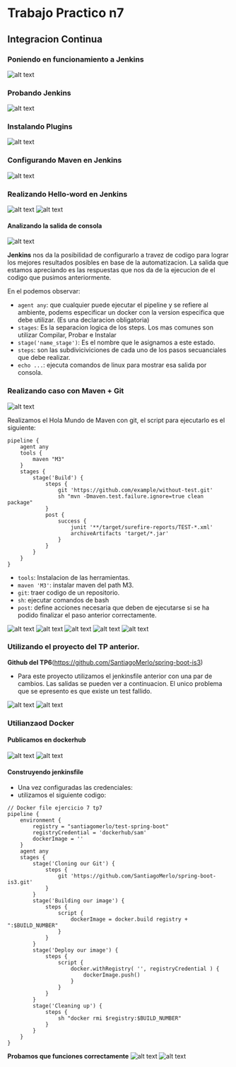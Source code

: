 # Trabajo Practico n7
## Integracion Continua
### Poniendo en funcionamiento a Jenkins
![alt text](https://github.com/SantiagoMerlo/IS3-Merlo/blob/master/Trabajo-Practico-7/imagenes/1.png)
### Probando Jenkins
![alt text](https://github.com/SantiagoMerlo/IS3-Merlo/blob/master/Trabajo-Practico-7/imagenes/2.png)
### Instalando Plugins
![alt text](https://github.com/SantiagoMerlo/IS3-Merlo/blob/master/Trabajo-Practico-7/imagenes/3.png)
### Configurando Maven en Jenkins
![alt text](https://github.com/SantiagoMerlo/IS3-Merlo/blob/master/Trabajo-Practico-7/imagenes/4.png)
### Realizando Hello-word en Jenkins
![alt text](https://github.com/SantiagoMerlo/IS3-Merlo/blob/master/Trabajo-Practico-7/imagenes/5.png)
![alt text](https://github.com/SantiagoMerlo/IS3-Merlo/blob/master/Trabajo-Practico-7/imagenes/6.png)
#### Analizando la salida de consola
![alt text](https://github.com/SantiagoMerlo/IS3-Merlo/blob/master/Trabajo-Practico-7/imagenes/7.png)

**Jenkins** nos da la posibilidad de configurarlo a travez de codigo para lograr los mejores resultados posibles en base de la automatizacion. La salida que estamos apreciando es las respuestas que nos da de la ejecucion de el codigo que pusimos anteriormente.

En el podemos observar:
* `agent any`: que cualquier puede ejecutar el pipeline y se refiere al ambiente, podems especificar un docker con la version especifica que debe utilizar. (Es una declaracion obligatoria)
* `stages`: Es la separacion logica de los steps. Los mas comunes son utilizar Compilar, Probar e Instalar
* `stage('name_stage')`: Es el nombre que le asignamos a este estado.
* `steps`: son las subdiviciviciones de cada uno de los pasos secuanciales que debe realizar.
* `echo ...`: ejecuta comandos de linux para mostrar esa salida por consola.

### Realizando caso con Maven + Git
![alt text](https://github.com/SantiagoMerlo/IS3-Merlo/blob/master/Trabajo-Practico-7/imagenes/8.png)

Realizamos el Hola Mundo de Maven con git, el script para ejecutarlo es el siguiente:
```
pipeline {
    agent any
    tools {
        maven "M3"
    }
    stages {
        stage('Build') {
            steps {
                git 'https://github.com/example/without-test.git'
                sh "mvn -Dmaven.test.failure.ignore=true clean package"
            }
            post {
                success {
                    junit '**/target/surefire-reports/TEST-*.xml'
                    archiveArtifacts 'target/*.jar'
                }
            }
        }
    }
}
```
* `tools`: Instalacion de las herramientas.
* `maven 'M3'`: instalar maven del path M3.
* `git`: traer codigo de un repositorio.
* `sh`: ejecutar comandos de bash
* `post`: define acciones necesaria que deben de ejecutarse si se ha podido finalizar el paso anterior correctamente.

![alt text](https://github.com/SantiagoMerlo/IS3-Merlo/blob/master/Trabajo-Practico-7/imagenes/9.png)
![alt text](https://github.com/SantiagoMerlo/IS3-Merlo/blob/master/Trabajo-Practico-7/imagenes/10.png)
![alt text](https://github.com/SantiagoMerlo/IS3-Merlo/blob/master/Trabajo-Practico-7/imagenes/11.png)
![alt text](https://github.com/SantiagoMerlo/IS3-Merlo/blob/master/Trabajo-Practico-7/imagenes/12.png)
![alt text](https://github.com/SantiagoMerlo/IS3-Merlo/blob/master/Trabajo-Practico-7/imagenes/13.png)

### Utilizando el proyecto del TP anterior.
**Github del TP6**(https://github.com/SantiagoMerlo/spring-boot-is3)

* Para este proyecto utilizamos el jenkinsfile anterior con una par de cambios. Las salidas se pueden ver a continuacion. El unico problema que se epresento es que existe un test fallido.

![alt text](https://github.com/SantiagoMerlo/IS3-Merlo/blob/master/Trabajo-Practico-7/imagenes/14.png)
![alt text](https://github.com/SantiagoMerlo/IS3-Merlo/blob/master/Trabajo-Practico-7/imagenes/15.png)


### Utilianzaod Docker
#### Publicamos en dockerhub
![alt text](https://github.com/SantiagoMerlo/IS3-Merlo/blob/master/Trabajo-Practico-7/imagenes/16.png)
![alt text](https://github.com/SantiagoMerlo/IS3-Merlo/blob/master/Trabajo-Practico-7/imagenes/17.png)

#### Construyendo jenkinsfile
* Una vez configuradas las credenciales:
* utilizamos el siguiente codigo:
```
// Docker file ejercicio 7 tp7
pipeline {
    environment {
        registry = "santiagomerlo/test-spring-boot"
        registryCredential = 'dockerhub/sam'
        dockerImage = ''
    }
    agent any
    stages {
        stage('Cloning our Git') {
            steps {
                git 'https://github.com/SantiagoMerlo/spring-boot-is3.git'
            }
        }
        stage('Building our image') {
            steps {
                script {
                    dockerImage = docker.build registry + ":$BUILD_NUMBER"
                }
            }
        }
        stage('Deploy our image') {
            steps {
                script {
                    docker.withRegistry( '', registryCredential ) {
                        dockerImage.push()
                    }
                }
            }
        }
        stage('Cleaning up') {
            steps { 
                sh "docker rmi $registry:$BUILD_NUMBER" 
            }
        } 
    }
}
```
**Probamos que funciones correctamente**
![alt text](https://github.com/SantiagoMerlo/IS3-Merlo/blob/master/Trabajo-Practico-7/imagenes/18.png)
![alt text](https://github.com/SantiagoMerlo/IS3-Merlo/blob/master/Trabajo-Practico-7/imagenes/19.png)

